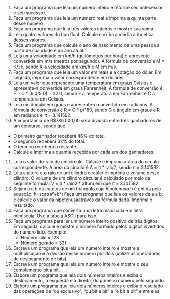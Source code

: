 1) Faça um programa que leia um número inteiro e retorne seu antecessor e seu sucessor.
2) Faça um programa que leia um número real e imprima a quinta parte desse número.
3) Faça um programa que leia três valores inteiros e mostre sua soma.
4) Leia quatro valores do tipo float. Calcule e exiba a média aritmética desses valores.
5) Faça um programa que calcule o ano de nascimento de uma pessoa a partir de sua idade e do ano atual.
6) Leia uma velocidade em km/h (quilômetros por hora) e apresente convertida em m/s (metros por segundo). A fórmula de conversão é M = K/36, sendo K a velocidade em km/h e M em m/s.
7) Faça um programa que leia um valor em reais e a cotação do dólar. Em seguida, imprima o valor correspondente em dólares.
8) Leia um valor que represente uma temperatura em graus Celsius e apresente-a convertida em graus Fahrenheit. A fórmula de conversão é: F = C * (9.0/5.0) + 32.0, sendo F a temperatura em Fahrenheit e C a temperatura em Celsius.
9) Leia um ângulo em graus e apresente-o convertido em radianos. A fórmula de conversão é R = G * p/180, sendo G o ângulo em graus e R em radianos e π = 3.141592.
10) A importância de R$780.000,00 será dividida entre três ganhadores de um concurso, sendo que:
* O primeiro ganhador receberá 46% do total.
* O segundo receberá 32% do total.
* O terceiro receberá o restante.
* Calcule e imprima a quantia recebida por cada um dos ganhadores.

11) Leia o valor do raio de um círculo. Calcule e imprima a área do círculo correspondente. A área do círculo é A = π * raio2, sendo π = 3.141592.
12) Leia a altura e o raio de um cilindro circular e imprima o volume desse cilindro.
O volume de um cilindro circular é calculado por meio da seguinte fórmula:
V = π * raio2 * altura,em que π = 3.141592
13) Sejam a e b os catetos de um triângulo cuja hipotenusa h é obtida pela equação:
h=sqrt(a²+b²)
Faça um programa que leia os valores de a e b, e calcule o valor da hipotenusaatravés da fórmula dada. Imprima o resultado.
14) Faça um programa que converta uma letra maiúscula em letra minúscula. Use a tabela ASCII para isso.
15) Faça um programa para ler um número inteiro positivo de três dígitos. Em seguida, calcule e mostre o número formado pelos dígitos invertidos do número lido.
Exemplo:
    * Número lido = 123
    * Número gerado = 321
16) Escreva um programa que leia um número inteiro e mostre a multiplicação e a divisão desse número por dois (utilize os operadores de deslocamento de bits).
17) Escreva um programa que leia um número inteiro e mostre o seu complemento bit a bit.
18) Elabore um programa que leia dois números inteiros e exiba o deslocamento, à esquerda e à direita, do primeiro número pelo segundo.
19) Elabore um programa que leia dois números inteiros e exiba o resultado das operações de “ou exclusivo”, “ou bit a bit” e “e bit a bit” entre eles.